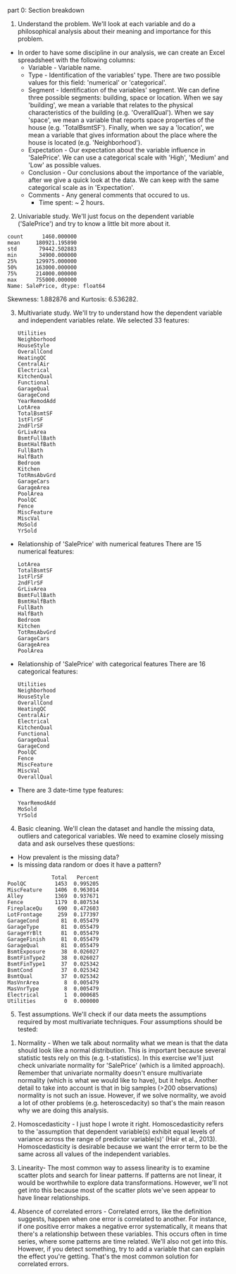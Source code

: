 part 0: Section breakdown
1. Understand the problem. We'll look at each variable and do a philosophical analysis about their meaning and importance for this problem.
  - In order to have some discipline in our analysis, we can create an Excel spreadsheet with the following columns:
    - Variable - Variable name.
    - Type - Identification of the variables' type. There are two possible values for this field: 'numerical' or 'categorical'.
    - Segment - Identification of the variables' segment. We can define three possible segments: building, space or location. When we say 'building', we mean a variable that relates to the physical characteristics of the building (e.g. 'OverallQual'). When we say 'space', we mean a variable that reports space properties of the house (e.g. 'TotalBsmtSF'). Finally, when we say a 'location', we mean a variable that gives information about the place where the house is located (e.g. 'Neighborhood').
    - Expectation - Our expectation about the variable influence in 'SalePrice'. We can use a categorical scale with 'High', 'Medium' and 'Low' as possible values.
    - Conclusion - Our conclusions about the importance of the variable, after we give a quick look at the data. We can keep with the same categorical scale as in 'Expectation'.
    - Comments - Any general comments that occured to us.
      - Time spent: ~ 2 hours.

2. Univariable study. We'll just focus on the dependent variable ('SalePrice') and try to know a little bit more about it.
```
count      1460.000000
mean     180921.195890
std       79442.502883
min       34900.000000
25%      129975.000000
50%      163000.000000
75%      214000.000000
max      755000.000000
Name: SalePrice, dtype: float64
```
Skewness: 1.882876 and Kurtosis: 6.536282.

3. Multivariate study. We'll try to understand how the dependent variable and independent variables relate.
We selected 33 features:
    ```
    Utilities
    Neighborhood
    HouseStyle
    OverallCond
    HeatingQC
    CentralAir
    Electrical
    KitchenQual
    Functional
    GarageQual
    GarageCond
    YearRemodAdd
    LotArea
    TotalBsmtSF
    1stFlrSF
    2ndFlrSF
    GrLivArea
    BsmtFullBath
    BsmtHalfBath
    FullBath
    HalfBath
    Bedroom
    Kitchen
    TotRmsAbvGrd
    GarageCars
    GarageArea
    PoolArea
    PoolQC
    Fence
    MiscFeature
    MiscVal
    MoSold
    YrSold
    ```

  - Relationship of 'SalePrice' with numerical features
There are 15 numerical features:
    ```
    LotArea
    TotalBsmtSF
    1stFlrSF
    2ndFlrSF
    GrLivArea
    BsmtFullBath
    BsmtHalfBath
    FullBath
    HalfBath
    Bedroom
    Kitchen
    TotRmsAbvGrd
    GarageCars
    GarageArea
    PoolArea
    ```

  - Relationship of 'SalePrice' with categorical features
There are 16 categorical features:
    ```
    Utilities
    Neighborhood
    HouseStyle
    OverallCond
    HeatingQC
    CentralAir
    Electrical
    KitchenQual
    Functional
    GarageQual
    GarageCond
    PoolQC
    Fence   
    MiscFeature
    MiscVal
    OverallQual
    ```

  - There are 3 date-time type features:
    ```
    YearRemodAdd
    MoSold
    YrSold
    ```


4. Basic cleaning. We'll clean the dataset and handle the missing data, outliers and categorical variables. We need to examine closely missing data and ask ourselves these questions:
  - How prevalent is the missing data?
  - Is missing data random or does it have a pattern?

```
              Total   Percent
PoolQC         1453  0.995205
MiscFeature    1406  0.963014
Alley          1369  0.937671
Fence          1179  0.807534
FireplaceQu     690  0.472603
LotFrontage     259  0.177397
GarageCond       81  0.055479
GarageType       81  0.055479
GarageYrBlt      81  0.055479
GarageFinish     81  0.055479
GarageQual       81  0.055479
BsmtExposure     38  0.026027
BsmtFinType2     38  0.026027
BsmtFinType1     37  0.025342
BsmtCond         37  0.025342
BsmtQual         37  0.025342
MasVnrArea        8  0.005479
MasVnrType        8  0.005479
Electrical        1  0.000685
Utilities         0  0.000000
```



5. Test assumptions. We'll check if our data meets the assumptions required by most multivariate techniques.
Four assumptions should be tested:
  1) Normality - When we talk about normality what we mean is that the data should look like a normal distribution. This is important because several statistic tests rely on this (e.g. t-statistics). In this exercise we'll just check univariate normality for 'SalePrice' (which is a limited approach). Remember that univariate normality doesn't ensure multivariate normality (which is what we would like to have), but it helps. Another detail to take into account is that in big samples (>200 observations) normality is not such an issue. However, if we solve normality, we avoid a lot of other problems (e.g. heteroscedacity) so that's the main reason why we are doing this analysis.

  2) Homoscedasticity - I just hope I wrote it right. Homoscedasticity refers to the 'assumption that dependent variable(s) exhibit equal levels of variance across the range of predictor variable(s)' (Hair et al., 2013). Homoscedasticity is desirable because we want the error term to be the same across all values of the independent variables.

  3) Linearity- The most common way to assess linearity is to examine scatter plots and search for linear patterns. If patterns are not linear, it would be worthwhile to explore data transformations. However, we'll not get into this because most of the scatter plots we've seen appear to have linear relationships.

  4) Absence of correlated errors - Correlated errors, like the definition suggests, happen when one error is correlated to another. For instance, if one positive error makes a negative error systematically, it means that there's a relationship between these variables. This occurs often in time series, where some patterns are time related. We'll also not get into this. However, if you detect something, try to add a variable that can explain the effect you're getting. That's the most common solution for correlated errors.
